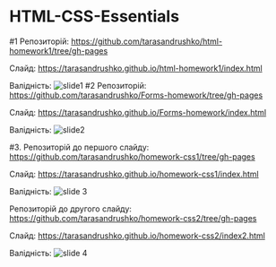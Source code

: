 # HTML-CSS-Essentials
#1 
Репозиторій: https://github.com/tarasandrushko/html-homework1/tree/gh-pages

Слайд:
https://tarasandrushko.github.io/html-homework1/index.html

Валідність:
![slide1](https://pp.vk.me/c636828/v636828543/33d25/4D8vhbiwcus.jpg)
#2 
Репозиторій: https://github.com/tarasandrushko/Forms-homework/tree/gh-pages

Слайд: https://tarasandrushko.github.io/Forms-homework/index.html

Валідність:
![slide2](https://pp.vk.me/c636828/v636828543/33d2f/CVPR7ROa4tM.jpg)

#3. 
Репозиторій до першого слайду: https://github.com/tarasandrushko/homework-css1/tree/gh-pages

 Слайд:
https://tarasandrushko.github.io/homework-css1/index.html

Валідність: 
![slide 3](https://pp.vk.me/c636828/v636828543/33d39/2DiORlA_9_k.jpg)

 Репозиторій до другого слайду: https://github.com/tarasandrushko/homework-css2/tree/gh-pages
 
 Слайд:
https://tarasandrushko.github.io/homework-css2/index2.html

Валідність:
![slide 4](https://pp.vk.me/c636828/v636828543/33d43/faVKdwcAdqU.jpg)
